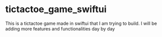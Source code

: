 # tictactoe_game_swiftui
 This is a tictactoe game made in swiftui that I am trying to build. I will be adding more features and functionalities day by day
